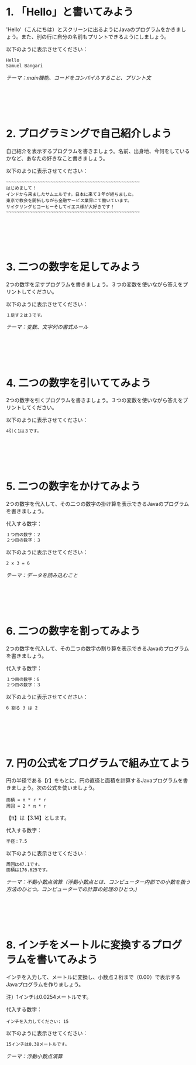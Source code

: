 # 1. 「Hello」と書いてみよう

'Hello'（こんにちは）とスクリーンに出るようにJavaのプログラムをかきましょう。また、別の行に自分の名前もプリントできるようにしましょう。

以下のように表示させてください：

```bash
Hello
Samuel Bangari
```

_テーマ：main機能、コードをコンパイルすること、プリント文_

<br/><br/>
<br/><br/>

# 2. プログラミングで自己紹介しよう

自己紹介を表示するプログラムを書きましょう。名前、出身地、今何をしているかなど、あなたの好きなこと書きましょう。

以下のように表示させてください：

```
~~~~~~~~~~~~~~~~~~~~~~~~~~~~~~~~~~~~~~~~~~~~~~~~~~~
はじめまして！
インドから来ましたサムエルです。日本に来て３年が経ちました。
東京で教会を開拓しながら金融サービス業界にて働いています。
サイクリングとコーヒーそしてイエス様が大好きです！
~~~~~~~~~~~~~~~~~~~~~~~~~~~~~~~~~~~~~~~~~~~~~~~~~~~
```

<br/><br/>
<br/><br/>

# 3. 二つの数字を足してみよう

2つの数字を足すプログラムを書きましょう。３つの変数を使いながら答えをプリントしてください。

以下のように表示させてください：

```bash
１足す２は３です。
```

_テーマ：変数、文字列の書式ルール_

<br/><br/>
<br/><br/>

# 4. 二つの数字を引いててみよう

2つの数字を引くプログラムを書きましょう。３つの変数を使いながら答えをプリントしてください。

以下のように表示させてください：

```bash
4引く1は３です。
```

<br/><br/>
<br/><br/>

# 5. 二つの数字をかけてみよう

2つの数字を代入して、その二つの数字の掛け算を表示できるJavaのプログラムを書きましょう。

代入する数字：

```bash
１つ目の数字：２
２つ目の数字：３
```

以下のように表示させてください：

```bash
2 x 3 = 6
```

_テーマ：データを読み込むこと_

<br/><br/>
<br/><br/>

# 6. 二つの数字を割ってみよう

2つの数字を代入して、その二つの数字の割り算を表示できるJavaのプログラムを書きましょう。

代入する数字：

```bash
１つ目の数字：6
２つ目の数字：３
```

以下のように表示させてください：

```bash
6 割る 3 は 2
```

<br/><br/>
<br/><br/>

# 7. 円の公式をプログラムで組み立てよう

円の半径である【r】をもとに、円の直径と面積を計算するJavaプログラムを書きましょう。次の公式を使いましょう。

```
面積 = π * r * r
周囲 = 2 * π * r
```

【π】は【3.14】とします。

代入する数字：

```bash
半径：7.5
```

以下のように表示させてください：

```bash
周囲は47.1です。
面積は176.625です。
```

_テーマ：不動小数点演算（浮動小数点とは、コンピューター内部での小数を扱う方法のひとつ。コンピューターでの計算の処理のひとつ。)_

<br/><br/>
<br/><br/>

# 8. インチをメートルに変換するプログラムを書いてみよう

インチを入力して、メートルに変換し、小数点２桁まで（0.00）で表示するJavaプログラムを作りましょう。

注）1インチは0.0254メートルです。

代入する数字：

```
インチを入力してください: 15
```

以下のように表示させてください：

```bash
15インチは0.38メートルです。
```

_テーマ：浮動小数点演算_

<br/><br/>
<br/><br/>
